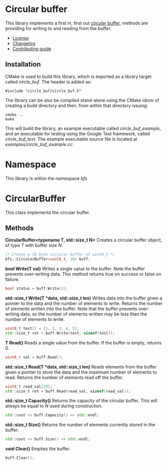 # Circular buffer
This library implements a first in, first out [circular buffer](https://en.wikipedia.org/wiki/Circular_buffer), methods are providing for writing to and reading from the buffer.
   * [License](LICENSE.md)
   * [Changelog](CHANGELOG.md)
   * [Contributing guide](CONTRIBUTING.md)

## Installation
CMake is used to build this library, which is exported as a library target called *circle_buf*. The header is added as:

```
#include "circle_buf/circle_buf.h"
```

The library can be also be compiled stand-alone using the CMake idiom of creating a *build* directory and then, from within that directory issuing:

```
cmake ..
make
```

This will build the library, an example executable called *circle_buf_example*, and an executable for testing using the Google Test framework, called *circle_buf_test*. The example executable source file is located at *examples/circle_buf_example.cc*.

# Namespace
This library is within the namespace *bfs*

# CircularBuffer
This class implements the circular buffer.

## Methods

**CircularBuffer<typename T, std::size_t N>** Creates a circular buffer object, of type *T* with buffer size *N*.

```C++
/* Create a 10 byte circular buffer of uint8_t */
bfs::CircularBuffer<uint8_t, 10> buff;
```

**bool Write(T val)** Writes a single value to the buffer. Note the buffer prevents over-writing data. This method returns true on success or false on failure.

```C++
bool status = buff.Write(3);
```

**std::size_t Write(T &ast;data, std::size_t len)** Writes data into the buffer given a pointer to the data and the number of elements to write. Returns the number of elements written into the buffer. Note that the buffer prevents over-writing data, so the number of elements written may be less than the number of elements to write.

```C++
uint8_t test[] = {1, 2, 3, 4, 5};
std::size_t ret = buff.Write(test, sizeof(test));
```

**T Read()** Reads a single value from the buffer. If the buffer is empty, returns 0.

```C++
uint8_t val = buff.Read();
```

**std::size_t Read(T &ast;data, std::size_t len)** Reads elements from the buffer given a pointer to store the data and the maximum number of elements to read. Returns the number of elements read off the buffer.

```C++
uint8_t read_val[20];
std::size_t ret = buff.Read(read_val, sizeof(read_val));
```

**std::size_t Capacity()** Returns the capacity of the circular buffer. This will always be equal to *N* used during construction.

```C++
std::cout << buff.Capacity() << std::endl;
```

**std::size_t Size()** Returns the number of elements currently stored in the buffer.

```C++
std::cout << buff.Size() << std::endl;
```

**void Clear()** Empties the buffer.

```C++
buff.Clear();
```
